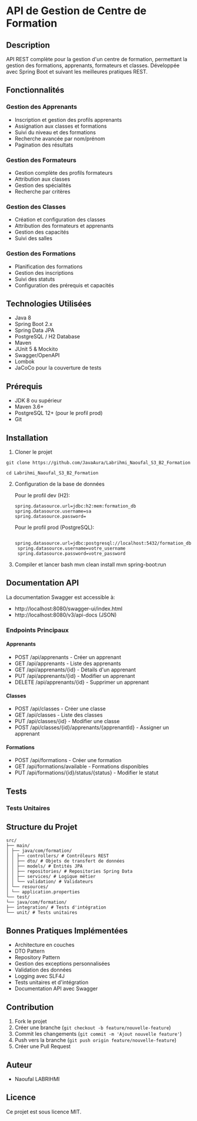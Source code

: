 # API de Gestion de Centre de Formation

## Description

API REST complète pour la gestion d'un centre de formation, permettant la gestion des formations, apprenants, formateurs et classes. Développée avec Spring Boot et suivant les meilleures pratiques REST.

## Fonctionnalités

### Gestion des Apprenants

- Inscription et gestion des profils apprenants
- Assignation aux classes et formations
- Suivi du niveau et des formations
- Recherche avancée par nom/prénom
- Pagination des résultats

### Gestion des Formateurs

- Gestion complète des profils formateurs
- Attribution aux classes
- Gestion des spécialités
- Recherche par critères

### Gestion des Classes

- Création et configuration des classes
- Attribution des formateurs et apprenants
- Gestion des capacités
- Suivi des salles

### Gestion des Formations

- Planification des formations
- Gestion des inscriptions
- Suivi des statuts
- Configuration des prérequis et capacités

## Technologies Utilisées

- Java 8
- Spring Boot 2.x
- Spring Data JPA
- PostgreSQL / H2 Database
- Maven
- JUnit 5 & Mockito
- Swagger/OpenAPI
- Lombok
- JaCoCo pour la couverture de tests

## Prérequis

- JDK 8 ou supérieur
- Maven 3.6+
- PostgreSQL 12+ (pour le profil prod)
- Git

## Installation

1. Cloner le projet

```
git clone https://github.com/JavaAura/Labrihmi_Naoufal_S3_B2_Formation
```

```
cd Labrihmi_Naoufal_S3_B2_Formation
```

2. Configuration de la base de données

   Pour le profil dev (H2):

   ```
   spring.datasource.url=jdbc:h2:mem:formation_db
   spring.datasource.username=sa
   spring.datasource.password=
   ```

   Pour le profil prod (PostgreSQL):

   ```
    spring.datasource.url=jdbc:postgresql://localhost:5432/formation_db
    spring.datasource.username=votre_username
    spring.datasource.password=votre_password
   ```

3. Compiler et lancer
   bash
   mvn clean install
   mvn spring-boot:run

## Documentation API

La documentation Swagger est accessible à:

- http://localhost:8080/swagger-ui/index.html
- http://localhost:8080/v3/api-docs (JSON)

### Endpoints Principaux

#### Apprenants

- POST /api/apprenants - Créer un apprenant
- GET /api/apprenants - Liste des apprenants
- GET /api/apprenants/{id} - Détails d'un apprenant
- PUT /api/apprenants/{id} - Modifier un apprenant
- DELETE /api/apprenants/{id} - Supprimer un apprenant

#### Classes

- POST /api/classes - Créer une classe
- GET /api/classes - Liste des classes
- PUT /api/classes/{id} - Modifier une classe
- POST /api/classes/{id}/apprenants/{apprenantId} - Assigner un apprenant

#### Formations

- POST /api/formations - Créer une formation
- GET /api/formations/available - Formations disponibles
- PUT /api/formations/{id}/status/{status} - Modifier le statut

## Tests

### Tests Unitaires

## Structure du Projet

    src/
    ├── main/
    │ ├── java/com/formation/
    │ │ ├── controllers/ # Contrôleurs REST
    │ │ ├── dto/ # Objets de transfert de données
    │ │ ├── models/ # Entités JPA
    │ │ ├── repositories/ # Repositories Spring Data
    │ │ ├── services/ # Logique métier
    │ │ └── validation/ # Validateurs
    │ └── resources/
    │ └── application.properties
    └── test/
    └── java/com/formation/
    ├── integration/ # Tests d'intégration
    └── unit/ # Tests unitaires

## Bonnes Pratiques Implémentées

- Architecture en couches
- DTO Pattern
- Repository Pattern
- Gestion des exceptions personnalisées
- Validation des données
- Logging avec SLF4J
- Tests unitaires et d'intégration
- Documentation API avec Swagger

## Contribution

1. Fork le projet
2. Créer une branche (`git checkout -b feature/nouvelle-feature`)
3. Commit les changements (`git commit -m 'Ajout nouvelle feature'`)
4. Push vers la branche (`git push origin feature/nouvelle-feature`)
5. Créer une Pull Request

## Auteur

- Naoufal LABRIHMI

## Licence

Ce projet est sous licence MIT.

